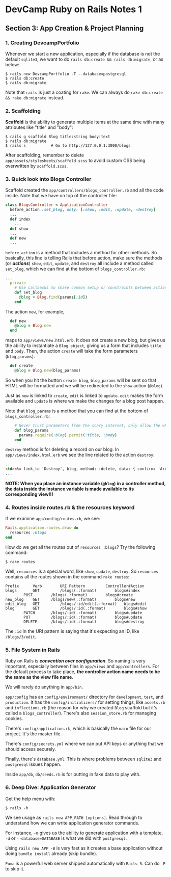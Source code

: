 # DevCamp Ruby on Rails Notes 1
## Section 3: App Creation & Project Planning
### 1. Creating DevcampPortfolio
Whenever we start a new application, especially if the database is not the default `sqlite3`, we want to do `rails db:create && rails db:migrate`, or as below:
```
$ rails new DevcampPortfolio -T --database=postgresql  
$ rails db:create  
$ rails db:migrate  
```
Note that `rails` is just a coating for `rake`. We can always do `rake db:create && rake db:migrate` instead.

### 2. Scaffolding
**Scaffold** is the ability to generate multiple items at the same time with many attributes like "title" and "body":  
```
$ rails g scaffold Blog title:string body:text  
$ rails db:migrate  
$ rails s			# Go to http://127.0.0.1:3000/blogs  
```

After scaffolding, remember to  delete `app/assets/stylesheets/scaffold.scss` to avoid custom CSS being overwritten by `scaffold.scss`.

### 3. Quick look into Blogs Controller
Scaffold created the `app/controllers/blogs_controller.rb` and all the code inside. Note that we have on top of the controller file:
```ruby
class BlogsController < ApplicationController
  before_action :set_blog, only: [:show, :edit, :update, :destroy]
  ...
  def index
    ...
  def show
  ...
  def new
  ...
```
`before_action` is a method that includes a method for other methods. So basically, this line is telling Rails that before action, make sure the methods (or ***actions***) `show`, `edit`, `update`, and `destroy` all include a method called `set_blog`, which we can find at the bottom of `blogs_controller.rb`:
```ruby
...
  private
    # Use callbacks to share common setup or constraints between actions.
    def set_blog
      @blog = Blog.find(params[:id])
    end
```

The action `new`, for example, 
```ruby
  def new
    @blog = Blog.new
  end
```
maps to `app/views/new.html.erb`. It does not create a new blog, but gives us the ability to instantiate a `Blog object`, giving us a form that includes `title` and `body`. Then, the action `create` will take the form parameters (`blog_params`).
```ruby
  def create
    @blog = Blog.new(blog_params)
```
So when you hit the button `create blog`, `blog_params` will be sent so that HTML will be formatted and we will be redirected to the `show` action (`@blog`).

Just as `new` is linked to `create`, `edit` is linked to `update`. `edit` makes the form available and `update` is where we make the changes for a blog post happen.

Note that `blog_params` is a method that you can find at the bottom of `blogs_controller.rb`:
```ruby
    # Never trust parameters from the scary internet, only allow the white list through.
    def blog_params
      params.require(:blog).permit(:title, :body)
    end
```

`destroy` method is for deleting a record on our blog. In `app/views/index.html.erb` we see the line related to the action `destroy`:
```html
...
<td><%= link_to 'Destroy', blog, method: :delete, data: { confirm: 'Are you sure?' } %></td>
...
```

**NOTE: When you place an instance variable (`@blog`) in a controller method, the data inside the instance variable is made available to its corresponding view!!!**

### 4. Routes inside routes.rb & the resources keyword
If we examine `app/config/routes.rb`, we see:
```ruby
Rails.application.routes.draw do
  resources :blogs
end
```
How do we get all the routes out of `resources :blogs`? Try the following command:
```
$ rake routes
```
Well, `resources` is a special word, like `show`, `update`, `destroy`. So `resources` contains all the routes shown in the command `rake routes`:
```
Prefix 		Verb		URI Pattern		 	Controller#Action
blogs 		GET    		/blogs(.:format) 		blogs#index
		POST   		/blogs(.:format)  		blogs#create
new_blog 	GET		/blogs/new(.:format)		blogs#new
edit_blog 	GET    		/blogs/:id/edit(.:format)	blogs#edit
blog 		GET    		/blogs/:id(.:format)		blogs#show
		PATCH  		/blogs/:id(.:format)		blogs#update
		PUT    		/blogs/:id(.:format)		blogs#update
		DELETE 		/blogs/:id(.:format)		blogs#destroy
```

The `:id` in the URI pattern is saying that it's expecting an ID, like `/blogs/3/edit`.

### 5. File System in Rails
Ruby on Rails is ***convention over configuration***. So naming is very important, especially between files in `app/views` and `app/controllers`. For the default process to take place, **the controller action name needs to be the same as the view file name**.

We will rarely do anything in `app/bin`.

`app/config` has an `config/environment/` directory for `development`, `test`, and `production`. It has the `config/initializers/` for setting things, like `assets.rb` and `inflections.rb` (the reason for why we created `Blog` scaffold but it's called a `blogs_controller`). There's also `session_store.rb` for managing cookies.

There's `config/application.rb`, which is basically the `main` file for our project. It's the master file.

There's `config/secrets.yml` where we can put API keys or anything that we should access securely.

Finally, there's `database.yml`. This is where problems between `sqlite3` and `postgresql` issues happen.

Inside `app/db`, `db/seeds.rb` is for putting in fake data to play with.

### 6. Deep Dive: Application Generator
Get the help menu with:
```
$ rails -h
```
We see usage as `rails new APP_PATH [options]`. Read through to understand how we can write application generator commands.

For instance, `-m` gives us the ability to generate application with a template. `-d` or `--database=DATABASE` is what we did with `postgresql`.

Using `rails new APP -B` is very fast as it creates a base application without doing `bundle install` already (skip bundle).

`Puma` is a powerful web server shipped automatically with `Rails 5`. Can do `-P` to skip it. 

<!--stackedit_data:
eyJoaXN0b3J5IjpbLTc1MjM1MzMyN119
-->
